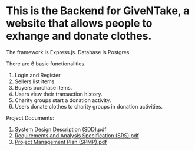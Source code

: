 # This is the Backend for GiveNTake, a website that allows people to exhange and donate clothes.

The framework is Express.js. Database is Postgres.

There are 6 basic functionalities.
1. Login and Register
2. Sellers list items.
3. Buyers purchase items.
4. Users view their transaction history.
5. Charity groups start a donation activity.
6. Users donate clothes to charity groups in donation activities.


Project Documents:
1. [System Design Description (SDD).pdf](https://github.com/ZhaoyanZhu/backend/files/12717368/System.Design.Description.SDD.pdf)
2. [Requirements and Analysis Specification (SRS).pdf](https://github.com/ZhaoyanZhu/backend/files/12717370/Requirements.and.Analysis.Specification.SRS.pdf)
3. [Project Management Plan (SPMP).pdf](https://github.com/ZhaoyanZhu/backend/files/12717373/Project.Management.Plan.SPMP.pdf)



   
